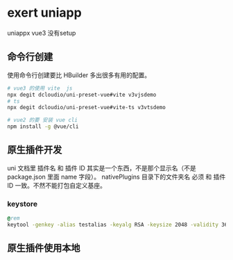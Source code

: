 # exert uniapp

uniappx vue3 没有setup

## 命令行创建

使用命令行创建要比 HBuilder 多出很多有用的配置。

```bash
# vue3 的使用 vite  js
npx degit dcloudio/uni-preset-vue#vite v3vjsdemo
# ts
npx degit dcloudio/uni-preset-vue#vite-ts v3vtsdemo
```

```bash
# vue2 的要 安装 vue cli
npm install -g @vue/cli
```

## 原生插件开发

uni 文档里 插件名 和 插件 ID 其实是一个东西，不是那个显示名（不是 package.json 里面 name 字段）。
nativePlugins 目录下的文件夹名 必须 和 插件ID 一致。不然不能打包自定义基座。

### keystore

```bat
@rem 
keytool -genkey -alias testalias -keyalg RSA -keysize 2048 -validity 36500 -keystore test.keystore
```

## 原生插件使用本地

